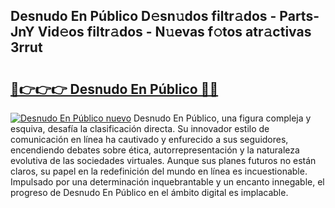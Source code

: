 ## Desnudo En Público D𝚎sn𝚞dos filtr𝚊dos - Parts-JnY Vid𝚎os filtr𝚊dos - N𝚞evas f𝚘tos atr𝚊ctivas 3rrut

# <h2><a href="http://mb8hmj2.tromn.icu/?c=Desnudo+En+P%c3%bablico">🔗👉👉👉 Desnudo En Público 🔗🔗</a></h2>

[![Desnudo En Público nuevo](https://i.imgur.com/pEAQMta.gif)](http://mb8hmj2.tromn.icu/?c=Desnudo+En+P%c3%bablico)
Desnudo En Público, una figura compleja y esquiva, desafía la clasificación directa. Su innovador estilo de comunicación en línea ha cautivado y enfurecido a sus seguidores, encendiendo debates sobre ética, autorrepresentación y la naturaleza evolutiva de las sociedades virtuales. Aunque sus planes futuros no están claros, su papel en la redefinición del mundo en línea es incuestionable. Impulsado por una determinación inquebrantable y un encanto innegable, el progreso de Desnudo En Público en el ámbito digital es implacable.
